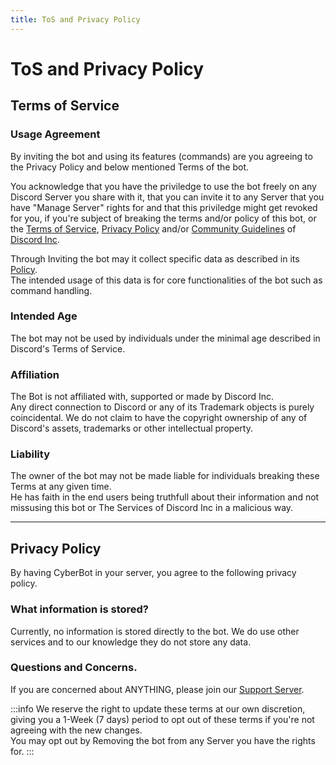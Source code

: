 ```yaml
---
title: ToS and Privacy Policy
---
```

# ToS and Privacy Policy
[Terms of Service]: https://discord.com/terms
[Privacy Policy]: https://discord.com/privacy
[Community Guidelines]: https://discord.com/guidelines
[discord]: https://discord.com
[support]: https://discord.gg/Bm6fMsA
[language]: https://discord.com/developers/docs/dispatch/field-values#predefined-field-values-accepted-locales
[policy]: #privacy-policy

## Terms of Service

### Usage Agreement
By inviting the bot and using its features (commands) are you agreeing to the Privacy Policy and below mentioned Terms of the bot.

You acknowledge that you have the priviledge to use the bot freely on any Discord Server you share with it, that you can invite it to any Server that you have "Manage Server" rights for and that this priviledge might get revoked for you, if you're subject of breaking the terms and/or policy of this bot, or the [Terms of Service], [Privacy Policy] and/or [Community Guidelines] of [Discord Inc][discord].

Through Inviting the bot may it collect specific data as described in its [Policy].  
The intended usage of this data is for core functionalities of the bot such as command handling.

### Intended Age
The bot may not be used by individuals under the minimal age described in Discord's Terms of Service.  

### Affiliation
The Bot is not affiliated with, supported or made by Discord Inc.  
Any direct connection to Discord or any of its Trademark objects is purely coincidental. We do not claim to have the copyright ownership of any of Discord's assets, trademarks or other intellectual property.

### Liability
The owner of the bot may not be made liable for individuals breaking these Terms at any given time.  
He has faith in the end users being truthfull about their information and not missusing this bot or The Services of Discord Inc in a malicious way.

----

## Privacy Policy
By having CyberBot in your server, you agree to the following privacy policy.


### What information is stored?

Currently, no information is stored directly to the bot. We do use other services and to our knowledge they do not store any data.

### Questions and Concerns.
If you are concerned about ANYTHING, please join our [Support Server][support].


:::info
We reserve the right to update these terms at our own discretion, giving you a 1-Week (7 days) period to opt out of these terms if you're not agreeing with the new     changes.  
You may opt out by Removing the bot from any Server you have the rights for.
:::